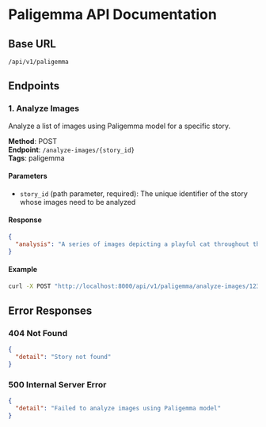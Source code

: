 # Paligemma API Documentation

## Base URL
```
/api/v1/paligemma
```

## Endpoints

### 1. Analyze Images
Analyze a list of images using Paligemma model for a specific story.

**Method**: POST  
**Endpoint**: `/analyze-images/{story_id}`  
**Tags**: paligemma

#### Parameters
- `story_id` (path parameter, required): The unique identifier of the story whose images need to be analyzed

#### Response
```json
{
  "analysis": "A series of images depicting a playful cat throughout the day. The first image shows a ginger cat observing birds from a window perch, displaying typical feline hunting behavior. In the second image, the same cat is engaged in play, chasing a red laser pointer dot across a hardwood floor. The final image captures the cat in a peaceful moment of rest, curled up in a patch of sunlight streaming through the window."
}
```

#### Example
```bash
curl -X POST "http://localhost:8000/api/v1/paligemma/analyze-images/123e4567-e89b-12d3-a456-426614174000"
```

## Error Responses

### 404 Not Found
```json
{
  "detail": "Story not found"
}
```

### 500 Internal Server Error
```json
{
  "detail": "Failed to analyze images using Paligemma model"
}
``` 